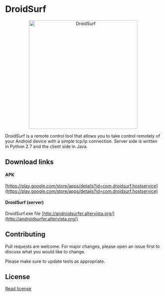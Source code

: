 # DroidSurf
<p align="center">
  <img src="https://github.com/SuperMalc/DroidSurf_Android/blob/master/app/src/main/res/mipmap-xxxhdpi/ic_launcher_foreground.png" width="350" title="DroidSurf">
</p>

DroidSurf is a remote control tool that allows you to take control remotely of your Android device with a simple tcp/ip connection. Server side is written in Python 2.7 and the client side in Java.
## Download links
#### APK
[https://play.google.com/store/apps/details?id=com.droidsurf.hostservice](https://play.google.com/store/apps/details?id=com.droidsurf.hostservice)

#### DroidSurf (server)
DroidSurf.exe file [http://androidsurfer.altervista.org/](http://androidsurfer.altervista.org/)

## Contributing
Pull requests are welcome. For major changes, please open an issue first to discuss what you would like to change.

Please make sure to update tests as appropriate.

## License
[Read license](http://androidsurfer.altervista.org/?page_id=25)
